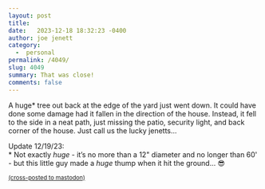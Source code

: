 ```yaml
---
layout: post
title:  
date:   2023-12-18 18:32:23 -0400
author: joe jenett
category:
  -  personal
permalink: /4049/
slug: 4049
summary: That was close!
comments: false
---
```

<p>
A huge* tree out back at the edge of the yard just went down. It could have done some damage had it fallen in the direction of the house. Instead, it fell to the side in a neat path, just missing the patio, security light, and back corner of the house. Just call us the lucky jenetts...
</p>
<p>
Update 12/19/23:<br>
* Not exactly <em>huge</em> - it’s no more than a 12" diameter and no longer than 60' - but this little guy made a <em>huge</em> thump when it hit the ground... 😎
</p>
<a href="https://brid.gy/publish/mastodon"><small>(cross-posted to mastodon)</small></a>